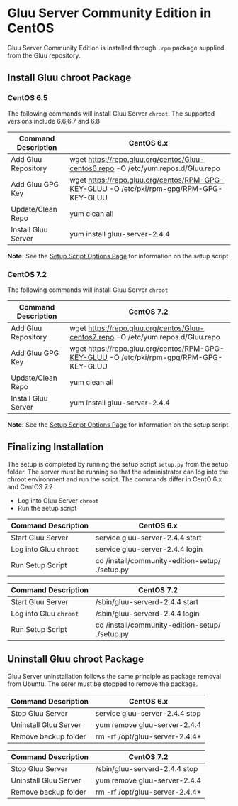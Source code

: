 # Gluu Server Community Edition in CentOS
Gluu Server Community Edition is installed through `.rpm` package supplied from the Gluu repository.
## Install Gluu chroot Package
### CentOS 6.5
The following commands will install Gluu Server `chroot`. The supported versions include 6.6,6.7 and 6.8

|       Command Description     |               CentOS 6.x              |
|-------------------------------|---------------------------------------|
|       Add Gluu Repository     |wget https://repo.gluu.org/centos/Gluu-centos6.repo -O /etc/yum.repos.d/Gluu.repo|
|       Add Gluu GPG Key        |wget https://repo.gluu.org/centos/RPM-GPG-KEY-GLUU -O /etc/pki/rpm-gpg/RPM-GPG-KEY-GLUU|
|       Update/Clean Repo       |yum clean all                          |
|       Install Gluu Server     |yum install gluu-server-2.4.4          |

**Note:** See the [Setup Script Options Page](setup_py.md) for information on the setup script.

### CentOS 7.2
The following commands will install Gluu Server `chroot`


|       Command Description     |               CentOS 7.2              |
|-------------------------------|---------------------------------------|
|       Add Gluu Repository     |wget https://repo.gluu.org/centos/Gluu-centos7.repo -O /etc/yum.repos.d/Gluu.repo|
|       Add Gluu GPG Key        |wget https://repo.gluu.org/centos/RPM-GPG-KEY-GLUU -O /etc/pki/rpm-gpg/RPM-GPG-KEY-GLUU|
|       Update/Clean Repo       |yum clean all                          |
|       Install Gluu Server     |yum install gluu-server-2.4.4          |

**Note:** See the [Setup Script Options Page](setup_py.md) for information on the setup script.

## Finalizing Installation
The setup is completed by running the setup script `setup.py` from the setup folder. The server must be running so that the administrator can log into the chroot environment and run the script. The commands differ in CentO 6.x and CentOS 7.2

* Log into Gluu Server `chroot`
* Run the setup script

|       Command Description     |               CentOS 6.x              |
|-------------------------------|---------------------------------------|
|       Start Gluu Server       |service gluu-server-2.4.4 start        |
|       Log into Gluu `chroot`  |service gluu-server-2.4.4 login        |
|       Run Setup Script        |cd /install/community-edition-setup/ <br/>./setup.py|

|       Command Description     |               CentOS 7.2              |
|-------------------------------|---------------------------------------|
|       Start Gluu Server       |/sbin/gluu-serverd-2.4.4 start		|
|       Log into Gluu `chroot`  |/sbin/gluu-serverd-2.4.4 login		|
|       Run Setup Script        |cd /install/community-edition-setup/ <br/>./setup.py|

## Uninstall Gluu chroot Package
Gluu Server uninstallation follows the same principle as package removal from Ubuntu. The serer must be stopped to remove the package.

|       Command Description     |               CentOS 6.x	        |
|-------------------------------|---------------------------------------|
|       Stop Gluu Server        |service gluu-server-2.4.4 stop     	|
|       Uninstall Gluu Server   |yum remove gluu-server-2.4.4       	|
|       Remove backup folder    |rm -rf /opt/gluu-server-2.4.4*         |

|       Command Description     |               CentOS 7.2              |
|-------------------------------|---------------------------------------|
|       Stop Gluu Server        |/sbin/gluu-serverd-2.4.4 stop		|
|       Uninstall Gluu Server	|yum remove gluu-server-2.4.4		|
|	Remove backup folder	|rm -rf /opt/gluu-server-2.4.4*		|


